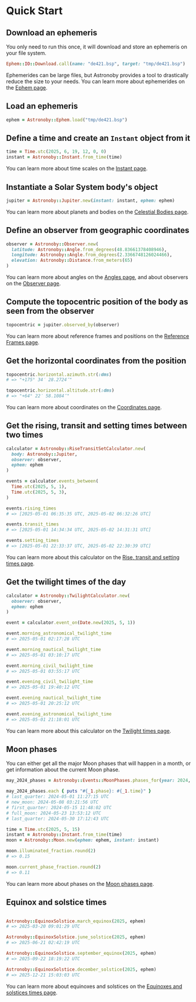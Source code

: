 # Quick Start

## Download an ephemeris

You only need to run this once, it will download and store an ephemeris on your
file system.

```rb
Ephem::IO::Download.call(name: "de421.bsp", target: "tmp/de421.bsp")
```

Ephemerides can be large files, but Astronoby provides a tool to drastically
reduce the size to your needs. You can learn more about ephemerides on the
[Ephem page](https://github.com/rhannequin/astronoby/wiki/Ephem).

## Load an ephemeris

```rb
ephem = Astronoby::Ephem.load("tmp/de421.bsp")
```

## Define a time and create an `Instant` object from it

```rb
time = Time.utc(2025, 6, 19, 12, 0, 0)
instant = Astronoby::Instant.from_time(time)
```

You can learn more about time scales on the
[Instant page](https://github.com/rhannequin/astronoby/wiki/Instant).

## Instantiate a Solar System body's object

```rb
jupiter = Astronoby::Jupiter.new(instant: instant, ephem: ephem)
```

You can learn more about planets and bodies on the
[Celestial Bodies page](https://github.com/rhannequin/astronoby/wiki/Celestial-Bodies).

## Define an observer from geographic coordinates

```rb
observer = Astronoby::Observer.new(
  latitude: Astronoby::Angle.from_degrees(48.83661378408946),
  longitude: Astronoby::Angle.from_degrees(2.3366748126024466),
  elevation: Astronoby::Distance.from_meters(65)
)
```

You can learn more about angles on the [Angles page](angles.md), and about
observers on the
[Observer page](https://github.com/rhannequin/astronoby/wiki/Observer).

## Compute the topocentric position of the body as seen from the observer

```rb
topocentric = jupiter.observed_by(observer)
```

You can learn more about reference frames and positions on the
[Reference Frames page](https://github.com/rhannequin/astronoby/wiki/Reference-Frames).

## Get the horizontal coordinates from the position

```rb
topocentric.horizontal.azimuth.str(:dms)
# => "+175° 34′ 28.2724″"

topocentric.horizontal.altitude.str(:dms)
# => "+64° 22′ 58.1084″"
```

You can learn more about coordinates on the
[Coordinates page](https://github.com/rhannequin/astronoby/wiki/Coordinates).

## Get the rising, transit and setting times between two times

```rb
calculator = Astronoby::RiseTransitSetCalculator.new(
  body: Astronoby::Jupiter,
  observer: observer,
  ephem: ephem
)

events = calculator.events_between(
  Time.utc(2025, 5, 1),
  Time.utc(2025, 5, 3),
)

events.rising_times
# => [2025-05-01 06:35:35 UTC, 2025-05-02 06:32:26 UTC]

events.transit_times
# => [2025-05-01 14:34:34 UTC, 2025-05-02 14:31:31 UTC]

events.setting_times
# => [2025-05-01 22:33:37 UTC, 2025-05-02 22:30:39 UTC]
```

You can learn more about this calculator on the
[Rise, transit and setting times page](https://github.com/rhannequin/astronoby/wiki/Rise,-transit-and-set-times).

## Get the twilight times of the day

```rb
calculator = Astronoby::TwilightCalculator.new(
  observer: observer,
  ephem: ephem
)

event = calculator.event_on(Date.new(2025, 5, 1))

event.morning_astronomical_twilight_time
# => 2025-05-01 02:17:28 UTC

event.morning_nautical_twilight_time
# => 2025-05-01 03:10:17 UTC

event.morning_civil_twilight_time
# => 2025-05-01 03:55:17 UTC

event.evening_civil_twilight_time
# => 2025-05-01 19:40:12 UTC

event.evening_nautical_twilight_time
# => 2025-05-01 20:25:12 UTC

event.evening_astronomical_twilight_time
# => 2025-05-01 21:18:01 UTC
```

You can learn more about this calculator on the
[Twilight times page](https://github.com/rhannequin/astronoby/wiki/Twilight-times).

## Moon phases

You can either get all the major Moon phases that will happen in a month, or get
information about the current Moon phase.

```rb
may_2024_phases = Astronoby::Events::MoonPhases.phases_for(year: 2024, month: 5)

may_2024_phases.each { puts "#{_1.phase}: #{_1.time}" }
# last_quarter: 2024-05-01 11:27:15 UTC
# new_moon: 2024-05-08 03:21:56 UTC
# first_quarter: 2024-05-15 11:48:02 UTC
# full_moon: 2024-05-23 13:53:12 UTC
# last_quarter: 2024-05-30 17:12:43 UTC
```

```rb
time = Time.utc(2025, 5, 15)
instant = Astronoby::Instant.from_time(time)
moon = Astronoby::Moon.new(ephem: ephem, instant: instant)

moon.illuminated_fraction.round(2)
# => 0.15

moon.current_phase_fraction.round(2)
# => 0.11
```

You can learn more about phases on the
[Moon phases page](https://github.com/rhannequin/astronoby/wiki/Moon-phases).

## Equinox and solstice times

```rb

Astronoby::EquinoxSolstice.march_equinox(2025, ephem)
# => 2025-03-20 09:01:29 UTC

Astronoby::EquinoxSolstice.june_solstice(2025, ephem)
# => 2025-06-21 02:42:19 UTC

Astronoby::EquinoxSolstice.september_equinox(2025, ephem)
# => 2025-09-22 18:19:22 UTC

Astronoby::EquinoxSolstice.december_solstice(2025, ephem)
# => 2025-12-21 15:03:03 UTC
```

You can learn more about equinoxes and solstices on the
[Equinoxes and solstices times page].

[Equinoxes and solstices times page]: equinoxes_solstices_times.md
